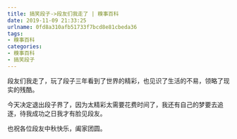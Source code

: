 ```yaml
---
title: 搞笑段子->段友们我走了 | 糗事百科
date: 2019-11-09 21:33:25
urlname: 0fd8a310afb51733f7bcd8e81cbeda36
tags: 
- 糗事百科
categories:
- 糗事百科
- 搞笑段子
---
```

段友们我走了，玩了段子三年看到了世界的精彩，也见识了生活的不易，领略了现实的残酷。

今天决定退出段子界了，因为太精彩太需要花费时间了，我还有自己的梦要去追逐，待我成功之日我才有脸见段友。

也祝各位段友中秋快乐，阖家团圆。


